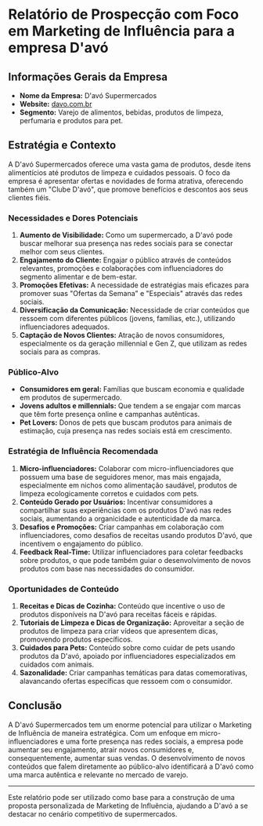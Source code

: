 # Relatório de Prospecção com Foco em Marketing de Influência para a empresa D'avó

## **Informações Gerais da Empresa**
- **Nome da Empresa:** D'avó Supermercados
- **Website:** [davo.com.br](https://www.davo.com.br)
- **Segmento:** Varejo de alimentos, bebidas, produtos de limpeza, perfumaria e produtos para pet. 

## **Estratégia e Contexto**
A D'avó Supermercados oferece uma vasta gama de produtos, desde itens alimentícios até produtos de limpeza e cuidados pessoais. O foco da empresa é apresentar ofertas e novidades de forma atrativa, oferecendo também um "Clube D'avó", que promove benefícios e descontos aos seus clientes fiéis.

### **Necessidades e Dores Potenciais**
1. **Aumento de Visibilidade:** Como um supermercado, a D'avó pode buscar melhorar sua presença nas redes sociais para se conectar melhor com seus clientes.
2. **Engajamento do Cliente:** Engajar o público através de conteúdos relevantes, promoções e colaborações com influenciadores do segmento alimentar e de bem-estar.
3. **Promoções Efetivas:** A necessidade de estratégias mais eficazes para promover suas "Ofertas da Semana" e "Especiais" através das redes sociais.
4. **Diversificação da Comunicação:** Necessidade de criar conteúdos que ressoem com diferentes públicos (jovens, famílias, etc.), utilizando influenciadores adequados.
5. **Captação de Novos Clientes:** Atração de novos consumidores, especialmente os da geração millennial e Gen Z, que utilizam as redes sociais para as compras.

### **Público-Alvo**
- **Consumidores em geral:** Famílias que buscam economia e qualidade em produtos de supermercado.
- **Jovens adultos e millennials:** Que tendem a se engajar com marcas que têm forte presença online e campanhas autênticas.
- **Pet Lovers:** Donos de pets que buscam produtos para animais de estimação, cuja presença nas redes sociais está em crescimento.

### **Estratégia de Influência Recomendada**
1. **Micro-influenciadores:** Colaborar com micro-influenciadores que possuem uma base de seguidores menor, mas mais engajada, especialmente em nichos como alimentação saudável, produtos de limpeza ecologicamente corretos e cuidados com pets.
2. **Conteúdo Gerado por Usuários:** Incentivar consumidores a compartilhar suas experiências com os produtos D'avó nas redes sociais, aumentando a organicidade e autenticidade da marca.
3. **Desafios e Promoções:** Criar campanhas em colaboração com influenciadores, como desafios de receitas usando produtos D'avó, que incentivem o engajamento do público.
4. **Feedback Real-Time:** Utilizar influenciadores para coletar feedbacks sobre produtos, o que pode também guiar o desenvolvimento de novos produtos com base nas necessidades do consumidor.

### **Oportunidades de Conteúdo**
1. **Receitas e Dicas de Cozinha:** Conteúdo que incentive o uso de produtos disponíveis na D'avó para receitas fáceis e rápidas.
2. **Tutoriais de Limpeza e Dicas de Organização:** Aproveitar a seção de produtos de limpeza para criar vídeos que apresentem dicas, promovendo produtos específicos.
3. **Cuidados para Pets:** Conteúdo sobre como cuidar de pets usando produtos da D'avó, apoiado por influenciadores especializados em cuidados com animais.
4. **Sazonalidade:** Criar campanhas temáticas para datas comemorativas, alavancando ofertas específicas que ressoem com o consumidor.

## **Conclusão**
A D'avó Supermercados tem um enorme potencial para utilizar o Marketing de Influência de maneira estratégica. Com um enfoque em micro-influenciadores e uma forte presença nas redes sociais, a empresa pode aumentar seu engajamento, atrair novos consumidores e, consequentemente, aumentar suas vendas. O desenvolvimento de novos conteúdos que falem diretamente ao público-alvo identificará a D'avó como uma marca autêntica e relevante no mercado de varejo.

---

Este relatório pode ser utilizado como base para a construção de uma proposta personalizada de Marketing de Influência, ajudando a D'avó a se destacar no cenário competitivo de supermercados.